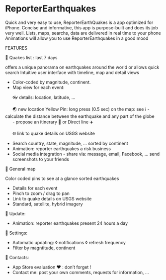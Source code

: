# ReporterEarthquakes

Quick and very easy to use, ReporterEarthQuakes is a app optimized for iPhone.
Concise and informative, this app is purpose-built and does its job very well. 
Lists, maps, searchs, data are delivered in real time to your phone
Animations will allow you to use ReporterEarthquakes in a good mood

FEATURES

🔴 Quakes list : last 7 days

offers a unique panorama on earthquakes around the world or allows quick search
Intuitive user interface with timeline, map and detail views
 
- Color-coded by magnitude, continent.
- Map view for each event:

       👓 details: location, latitude, ...
       
       🌏 new location Yellow Pin: long press (0.5 sec) on the map: see ℹ️ 
              - calculate the distance between the earthquake and any part of the globe
              - propose an itinerary 🚕 or Direct line ✈️
             
       🌐 link to quake details on USGS website
       
- Search country, state, magnitude, … sorted by continent
- Animation: reporter earthquakes a risk business
- Social media integration - share via: message, email, Facebook, … send screenshots to your friends


🔴 General map

Color coded pins to see at a glance sorted earthquakes

- Details for each event
- Pinch to zoom / drag to pan
- Link to quake details on USGS website
- Standard, satellite, hybrid imagery

🔴 Update: 

- Animation: reporter earthquakes present 24 hours a day

🔴 Settings:

- Automatic updating:
          ◊ notifications
          ◊ refresh frequency
- Filter by magntitude, continent

🔴 Contacts:

- App  Store evaluation ❤︎ : don’t forget !
- Contact me: post your own comments, requests for information, …
           


